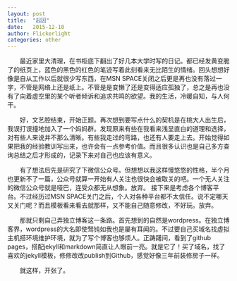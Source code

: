 ```yaml
---
layout: post
title:  "起因"
date:   2015-12-10
author: Flickerlight
categories: other
---
```

&emsp;&emsp;最近家里大清理，在书柜底下翻出了好几本大学时写的日记。都已经发黄变脆了的纸页上，蓝色的黑色的红色的笔迹写着此刻看来无比陌生的情绪。回头想想好像是自从工作以后就很少写东西，在MSN SPACE关闭之后更是再也没有落过一字，不管是网络上还是纸上。不管是是变懒了还是变得适应孤独了，总之是再也没有了向着虚空里的某个听者倾诉和追求共鸣的欲望。我的生活，冷暖自知，与人何干。

&emsp;&emsp;好，文艺腔结束，开始正题。再次想到要写点什么的契机是在桃大人出生后，我误打误撞地加入了一个妈妈群。发现原来有些在我看来浅显直白的道理和选择，对有些人来说并不那么清晰。有些我走过的弯路，也还有人要走上去。开始觉得如果把我的经验教训写出来，也许会有一点参考价值。而且很多认识也是自己多方查询总结之后才形成的，记录下来对自己也应该有意义。

&emsp;&emsp;有了想法后先是研究了下微信公众号。但想想以我这样慢悠悠的性格，半个月也更新不了一篇，公众号就算一开始有人关注也很快会被取关的吧。一个无人关注的微信公众号就是哑巴，连受众都无从想象。放弃。
接下来是考虑各个博客平台。不过经历过MSN SPACE关门之后，个人对各种平台都不太信任。说不定哪天又关门呢？而且模板看来看去就那样，又不能自己随意修改，不好玩。放弃。

&emsp;&emsp;那就只剩自己弄独立博客这一条路。首先想到的自然是wordpress。在独立博客界，wordpress的大名即使驽钝如我也是屡有耳闻的。不过要自己买域名找虚拟主机搭环境维护环境，就为了写个博客也够烦人。正踌躇间，看到了github pages，搭配jekyll和markdown简直让人眼前一亮。就是它了！买了域名，找了喜欢的jekyll模板，修修改改publish到Github，感觉好像三年前装修房子一样。

&emsp;&emsp;就这样，开张了。